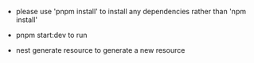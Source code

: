 - please use 'pnpm install' to install any dependencies rather than 'npm install'

- pnpm start:dev to run
- nest generate resource <resource-name> to generate a new resource
